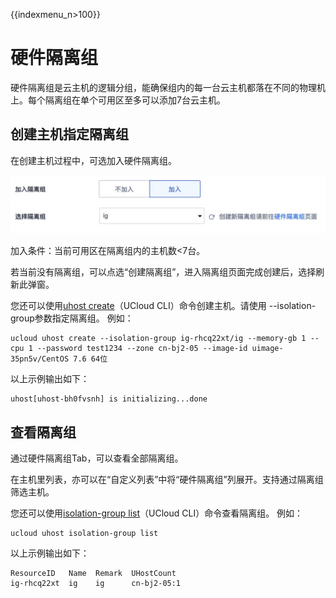 {{indexmenu_n>100}}

# 硬件隔离组


硬件隔离组是云主机的逻辑分组，能确保组内的每一台云主机都落在不同的物理机上。每个隔离组在单个可用区至多可以添加7台云主机。

## 创建主机指定隔离组

在创建主机过程中，可选加入硬件隔离组。

![](/images/guide/ig.jpg)

加入条件：当前可用区在隔离组内的主机数<7台。

若当前没有隔离组，可以点选“创建隔离组”，进入隔离组页面完成创建后，选择刷新此弹窗。

您还可以使用[uhost create](/developer/cli/cmd/ucloud/uhost/create)（UCloud CLI）命令创建主机。请使用 --isolation-group参数指定隔离组。
例如：
```
ucloud uhost create --isolation-group ig-rhcq22xt/ig --memory-gb 1 --cpu 1 --password test1234 --zone cn-bj2-05 --image-id uimage-35pn5v/CentOS 7.6 64位
```
以上示例输出如下：
```
uhost[uhost-bh0fvsnh] is initializing...done
```

## 查看隔离组

通过硬件隔离组Tab，可以查看全部隔离组。

在主机里列表，亦可以在“自定义列表”中将“硬件隔离组”列展开。支持通过隔离组筛选主机。

您还可以使用[isolation-group list](/developer/cli/cmd/ucloud/uhost/isolation-group/list)（UCloud CLI）命令查看隔离组。
例如：
```
ucloud uhost isolation-group list
```
以上示例输出如下：
```
ResourceID   Name  Remark  UHostCount
ig-rhcq22xt  ig    ig      cn-bj2-05:1
```
